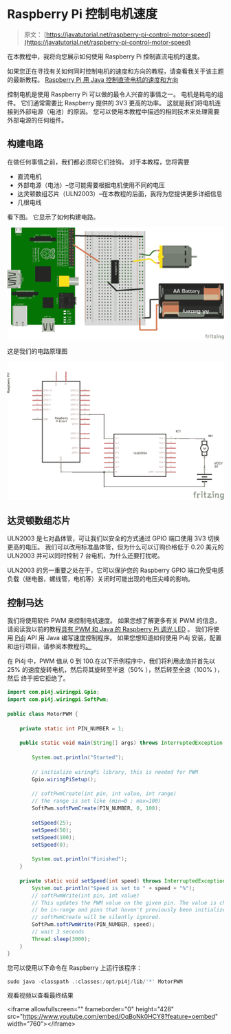 # Raspberry Pi 控制电机速度

> 原文： [https://javatutorial.net/raspberry-pi-control-motor-speed](https://javatutorial.net/raspberry-pi-control-motor-speed)

在本教程中，我将向您展示如何使用 Raspberry Pi 控制直流电机的速度。

如果您正在寻找有关如何同时控制电机的速度和方向的教程，请查看我关于该主题的最新教程。 [Raspberry Pi 用 Java 控制直流电机的速度和方向](https://javatutorial.net/raspberry-pi-control-dc-motor-speed-and-direction-java)

控制电机是使用 Raspberry Pi 可以做的最令人兴奋的事情之一。 电机是耗电的组件。 它们通常需要比 Raspberry 提供的 3V3 更高的功率。 这就是我们将电机连接到外部电源（电池）的原因。 您可以使用本教程中描述的相同技术来处理需要外部电源的任何组件。

## 构建电路

在做任何事情之前，我们都必须将它们挂钩。 对于本教程，您将需要

*   直流电机
*   外部电源（电池）–您可能需要根据电机使用不同的电压
*   达灵顿数组芯片（ULN2003）–在本教程的后面，我将为您提供更多详细信息
*   几根电线

看下图。 它显示了如何构建电路。

![raspberry-pi-connect-motor-board](img/92b2b4855e3671d8a4e8fcaa0c3a356a.jpg)

这是我们的电路原理图

![raspberry-pi-connect-motor-schematic](img/fa3b7efc82ddc6c9d30af96a303e693e.jpg)

## 达灵顿数组芯片

ULN2003 是七对晶体管，可让我们以安全的方式通过 GPIO 端口使用 3V3 切换更高的电压。 我们可以改用标准晶体管，但为什么可以订购价格低于 0.20 美元的 ULN2003 并可以同时控制 7 台电机，为什么还要打扰呢。

ULN2003 的另一重要之处在于，它可以保护您的 Raspberry GPIO 端口免受电感负载（继电器，螺线管，电机等）关闭时可能出现的电压尖峰的影响。

## 控制马达

我们将使用软件 PWM 来控制电机速度。 如果您想了解更多有关 PWM 的信息，请阅读我以前的教程[具有 PWM 和 Java 的 Raspberry Pi 调光 LED](http://javatutorial.net/raspberry-pi-dim-led-pwm-java "Raspberry Pi Dim LED with PWM and Java") 。 我们将使用 [Pi4j](http://pi4j.com/) API 用 Java 编写速度控制程序。 如果您想知道如何使用 Pi4j 安装，配置和运行项目，请参阅本教程的[。](http://javatutorial.net/raspberry-pi-java-tutorial "Raspberry Pi Java Tutorial")

在 Pi4j 中，PWM 值从 0 到 100.在以下示例程序中，我们将利用此值并首先以 25% 的速度旋转电机，然后将其旋转至半速（50% ），然后转至全速（100% ），然后 终于把它拒绝了。

```java
import com.pi4j.wiringpi.Gpio;
import com.pi4j.wiringpi.SoftPwm;

public class MotorPWM {

	private static int PIN_NUMBER = 1;

	public static void main(String[] args) throws InterruptedException {

		System.out.println("Started");

		// initialize wiringPi library, this is needed for PWM
		Gpio.wiringPiSetup();

		// softPwmCreate(int pin, int value, int range)
		// the range is set like (min=0 ; max=100)
		SoftPwm.softPwmCreate(PIN_NUMBER, 0, 100);

		setSpeed(25);
		setSpeed(50);
		setSpeed(100);
		setSpeed(0);

		System.out.println("Finished");
	}

	private static void setSpeed(int speed) throws InterruptedException {
		System.out.println("Speed is set to " + speed + "%");
		// softPwmWrite(int pin, int value)
		// This updates the PWM value on the given pin. The value is checked to
		// be in-range and pins that haven't previously been initialized via 
		// softPwmCreate will be silently ignored.
		SoftPwm.softPwmWrite(PIN_NUMBER, speed);
		// wait 3 seconds
		Thread.sleep(3000);
	}
}

```

您可以使用以下命令在 Raspberry 上运行该程序：

```java
sudo java -classpath .:classes:/opt/pi4j/lib/'*' MotorPWM
```

观看视频以查看最终结果

&lt;iframe allowfullscreen="" frameborder="0" height="428" src="https://www.youtube.com/embed/OqBoNk0HCY8?feature=oembed" width="760"&gt;&lt;/iframe&gt;